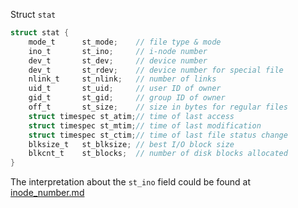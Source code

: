 Struct `stat`

```c
struct stat {
    mode_t		st_mode;	// file type & mode
    ino_t		st_ino;		// i-node number
    dev_t		st_dev;		// device number
    dev_t		st_rdev;	// device number for special file
    nlink_t		st_nlink;	// number of links
    uid_t		st_uid;		// user ID of owner
    gid_t		st_gid;		// group ID of owner
    off_t		st_size;	// size in bytes for regular files
    struct timespec st_atim;// time of last access
    struct timespec st_mtim;// time of last modification
    struct timespec st_ctim;// time of last file status change
    blksize_t	st_blksize;	// best I/O block size
    blkcnt_t	st_blocks;	// number of disk blocks allocated
}
```

The interpretation about the `st_ino` field could be found at [inode_number.md](inode_number.md)

